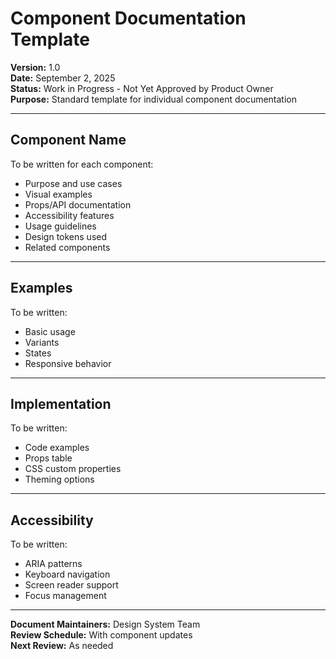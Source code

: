 # Component Documentation Template
**Version:** 1.0  
**Date:** September 2, 2025  
**Status:** Work in Progress - Not Yet Approved by Product Owner  
**Purpose:** Standard template for individual component documentation

---

## **Component Name**

To be written for each component:
- Purpose and use cases
- Visual examples
- Props/API documentation
- Accessibility features
- Usage guidelines
- Design tokens used
- Related components

---

## **Examples**

To be written:
- Basic usage
- Variants
- States
- Responsive behavior

---

## **Implementation**

To be written:
- Code examples
- Props table
- CSS custom properties
- Theming options

---

## **Accessibility**

To be written:
- ARIA patterns
- Keyboard navigation
- Screen reader support
- Focus management

---

**Document Maintainers:** Design System Team  
**Review Schedule:** With component updates  
**Next Review:** As needed

